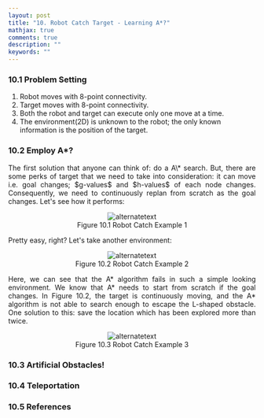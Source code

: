 ```yaml
---
layout: post
title: "10. Robot Catch Target - Learning A*?"
mathjax: true
comments: true
description: ""
keywords: ""
---  
```


### 10.1 Problem Setting

1. Robot moves with 8-point connectivity.
2. Target moves with 8-point connectivity.
3. Both the robot and target can execute only one move at a time.
4. The environment(2D) is unknown to the robot; the only known information is the position of the target.

### 10.2 Employ A*?

<p align="justify">
The first solution that anyone can think of: do a A\* search. But, there are some perks of target that we need to take into consideration: it can move i.e. goal changes; $g-values$ and $h-values$ of each node changes. Consequently, we need to continuously replan from scratch as the goal changes. Let's see how it performs:   
</p>

<p align="center">
<img src="{{ site.url }}/assets/gifs/catch1.gif" alt="alternatetext"><br>
Figure 10.1 Robot Catch Example 1 
</p>

Pretty easy, right? Let's take another environment:

<p align="center">
<img src="{{ site.url }}/assets/gifs/catch3.gif" alt="alternatetext"><br>
Figure 10.2 Robot Catch Example 2 
</p>

<p align="justify">
Here, we can see that the A* algorithm fails in such a simple looking environment. We know that A* needs to start from scratch if the goal changes. In Figure 10.2, the target is continuously moving, and the A* algorithm is not able to search enough to escape the L-shaped obstacle. One solution to this: save the location which has been explored more than twice.  
</p>

<p align="center">
<img src="{{ site.url }}/assets/gifs/solvedd.gif" alt="alternatetext"><br>
Figure 10.3 Robot Catch Example 3 
</p>

### 10.3 Artificial Obstacles!

### 10.4 Teleportation

### 10.5 References
